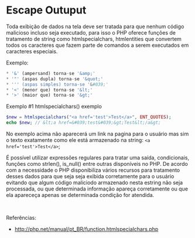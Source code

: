 # Escape Outuput

Toda exibição de dados na tela deve ser tratada para que nenhum código malicioso incluso seja executado,
para isso o PHP oferece funções de tratamento de string como htmlspecialchars, htmlentities que convertem 
todos os caracteres que fazem parte de comandos a serem executados em caracteres especiais.

Exemplo:

```php
* '&' (ampersand) torna-se '&amp;'
* '"' (aspas dupla) torna-se '&quot;'
* ''' (aspas simples) torna-se '&#039;'
* '<' (menor que) torna-se '&lt;'
* '>' (maior que) torna-se '&gt;'
```

Exemplo #1 htmlspecialchars() exemplo


```php
$new = htmlspecialchars("<a href='test'>Test</a>", ENT_QUOTES);
echo $new; // &lt;a href=&#039;test&#039;&gt;Test&lt;/a&gt; 
```

No exemplo acima não aparecerá um link na pagina para o usuário mas sim o texto 
exatamente como ele está armazenado na string: ```<a href='test'>Test</a>```;

É possível utilizar expressões regulares para tratar uma saída, condicionais, funções como
strlen(), is_null() entre outras disponíveis no PHP. De acordo com a necessidade o 
PHP disponibiliza vários recursos para tratamento desses dados para que seja seja 
exibida corretamente para o usuário evitando que algum código maliciodo armazenado nesta
estring não seja processada, ou que determinada informação apareça corretamente ou que ela 
apareceça apenas se determinada condição for atendida.

<br />

Referências:

 * http://php.net/manual/pt_BR/function.htmlspecialchars.php
